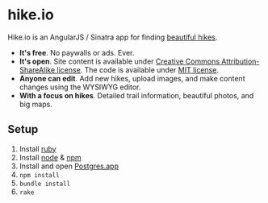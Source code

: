 hike.io
=============

Hike.io is an AngularJS / Sinatra app for finding [beautiful hikes](http://hike.io).

* __It's free__. No paywalls or ads. Ever.
* __It's open__. Site content is available under [Creative Commons Attribution-ShareAlike license](http://creativecommons.org/licenses/by-sa/3.0/). The code is available under [MIT license](http://opensource.org/licenses/MIT). 
* __Anyone can edit__. Add new hikes, upload images, and make content changes using the WYSIWYG editor.
* __With a focus on hikes__. Detailed trail information, beautiful photos, and big maps.

Setup
-------------

1. Install [ruby](www.ruby-lang.org)
2. Install [node](http://nodejs.org) & [npm](https://npmjs.org/)
3. Install and open [Postgres.app](http://postgresapp.com)
4. `npm install`
5. `bundle install`
6. `rake`